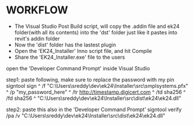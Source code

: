 
# WORKFLOW

- The Visual Studio Post Build script, will copy the .addin file and 
  ek24 folder(with all its contents) into the 'dst' folder just like 
  it pastes into revit's addin folder
- Now the 'dist' folder has the lastest plugin
- Open the 'EK24_Installer' Inno script file, and hit Compile
- Share the 'EK24_Installer.exe' file to the users


open the 'Developer Command Prompt' inside Visual Studio

step1: paste following, make sure to replace the password with my pin
signtool sign ^
/f "C:\Users\sreddy\dev\ek24\Installer\src\smplsystems.pfx" ^
/p "my_password_here" ^
/tr http://timestamp.digicert.com ^
/td sha256 ^
/fd sha256 ^
"C:\Users\sreddy\dev\ek24\Installer\src\dist\ek24\ek24.dll"

step2: paste this also in the 'Developer Command Prompt'
signtool verify /pa /v "C:\Users\sreddy\dev\ek24\Installer\src\dist\ek24\ek24.dll"



